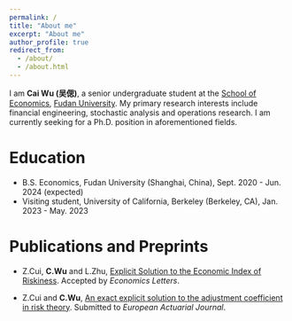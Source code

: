 ```yaml
---
permalink: /
title: "About me"
excerpt: "About me"
author_profile: true
redirect_from: 
  - /about/
  - /about.html
---
```


I am **Cai Wu (吴偲)**, a senior undergraduate student at the [School of Economics](https://econ.fudan.edu.cn/en/), [Fudan University](https://www.fudan.edu.cn/en/). My primary research interests include financial engineering, stochastic analysis and operations research. I am currently seeking for a Ph.D. position in aforementioned fields.

Education
======
* B.S. Economics, Fudan University (Shanghai, China), Sept. 2020 - Jun. 2024 (expected)
* Visiting student, University of California, Berkeley (Berkeley, CA), Jan. 2023 - May. 2023

Publications and Preprints
======
* Z.Cui, **C.Wu** and L.Zhu, [Explicit Solution to the Economic Index of Riskiness](https://www.researchgate.net/publication/373220541_Explicit_Solution_to_the_Economic_Index_of_Riskiness). Accepted by _Economics Letters_. 

* Z.Cui and **C.Wu**, [An exact explicit solution to the adjustment coefficient in risk theory](https://www.researchgate.net/publication/373191492_An_exact_explicit_solution_to_the_adjustment_coefficient_in_risk_theory). Submitted to _European Actuarial Journal_.